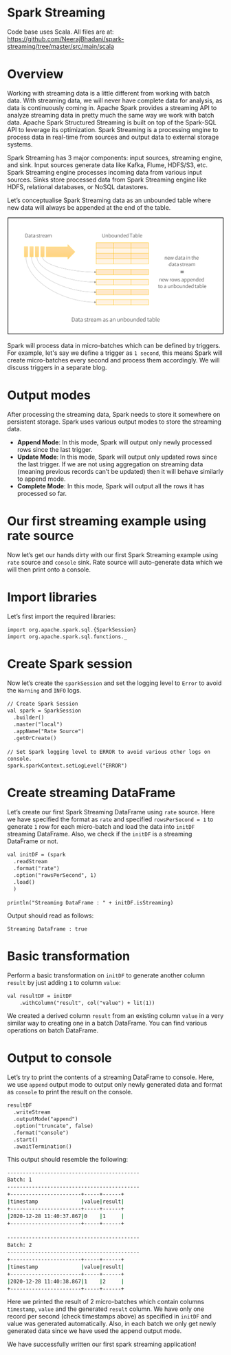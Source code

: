 # Spark Streaming
Code base uses Scala.
All files are at: https://github.com/NeerajBhadani/spark-streaming/tree/master/src/main/scala


# Overview
Working with streaming data is a little different from working with batch data. With streaming data, we will never have complete data for analysis, as data is continuously coming in. Apache Spark provides a streaming API to analyze streaming data in pretty much the same way we work with batch data. Apache Spark Structured Streaming is built on top of the Spark-SQL API to leverage its optimization. Spark Streaming is a processing engine to process data in real-time from sources and output data to external storage systems.

Spark Streaming has 3 major components: input sources, streaming engine, and sink. Input sources generate data like Kafka, Flume, HDFS/S3, etc. Spark Streaming engine processes incoming data from various input sources. Sinks store processed data from Spark Streaming engine like HDFS, relational databases, or NoSQL datastores.

Let’s conceptualise Spark Streaming data as an unbounded table where new data will always be appended at the end of the table.

![Spark Data Stream](./../../assets/images/SparkDataStream.png)

Spark will process data in micro-batches which can be defined by triggers. For example, let's say we define a trigger as `1 second`, this means Spark will create micro-batches every second and process them accordingly. We will discuss triggers in a separate blog.

# Output modes
After processing the streaming data, Spark needs to store it somewhere on persistent storage. Spark uses various output modes to store the streaming data.
- **Append Mode**: In this mode, Spark will output only newly processed rows since the last trigger.
- **Update Mode**: In this mode, Spark will output only updated rows since the last trigger. If we are not using aggregation on streaming data (meaning previous records can’t be updated) then it will behave similarly to append mode.
- **Complete Mode**: In this mode, Spark will output all the rows it has processed so far.

# Our first streaming example using rate source
Now let’s get our hands dirty with our first Spark Streaming example using `rate` source and `console` sink. Rate source will auto-generate data which we will then print onto a console.

# Import libraries
Let’s first import the required libraries:
```
import org.apache.spark.sql.{SparkSession}
import org.apache.spark.sql.functions._
```

# Create Spark session
Now let’s create the `sparkSession` and set the logging level to `Error` to avoid the `Warning` and `INFO` logs.
```
// Create Spark Session
val spark = SparkSession
  .builder()
  .master("local")
  .appName("Rate Source")
  .getOrCreate()

// Set Spark logging level to ERROR to avoid various other logs on console.
spark.sparkContext.setLogLevel("ERROR")
```

# Create streaming DataFrame
Let’s create our first Spark Streaming DataFrame using `rate` source. Here we have specified the format as `rate` and specified `rowsPerSecond = 1` to generate `1` row for each micro-batch and load the data into `initDF` streaming DataFrame. Also, we check if the `initDF` is a streaming DataFrame or not.
```
val initDF = (spark
  .readStream
  .format("rate")
  .option("rowsPerSecond", 1)
  .load()
  )

println("Streaming DataFrame : " + initDF.isStreaming)
```

Output should read as follows:
```
Streaming DataFrame : true
```

# Basic transformation
Perform a basic transformation on `initDF` to generate another column `result` by just adding `1` to column `value`:
```
val resultDF = initDF
    .withColumn("result", col("value") + lit(1))
```

We created a derived column `result` from an existing column `value` in a very similar way to creating one in a batch DataFrame. You can find various operations on batch DataFrame.

# Output to console
Let’s try to print the contents of a streaming DataFrame to console. Here, we use `append` output mode to output only newly generated data and format as `console` to print the result on the console.
```
resultDF
  .writeStream
  .outputMode("append")
  .option("truncate", false)
  .format("console")
  .start()
  .awaitTermination()
```

This output should resemble the following:
```sh
-------------------------------------------
Batch: 1
-------------------------------------------
+-----------------------+-----+------+
|timestamp              |value|result|
+-----------------------+-----+------+
|2020-12-28 11:40:37.867|0    |1     |
+-----------------------+-----+------+

-------------------------------------------
Batch: 2
-------------------------------------------
+-----------------------+-----+------+
|timestamp              |value|result|
+-----------------------+-----+------+
|2020-12-28 11:40:38.867|1    |2     |
+-----------------------+-----+------+
```

Here we printed the result of 2 micro-batches which contain columns `timestamp`, `value` and the generated `result` column. We have only one record per second (check timestamps above) as specified in `initDF` and value was generated automatically. Also, in each batch we only get newly generated data since we have used the append output mode.

We have successfully written our first spark streaming application!

